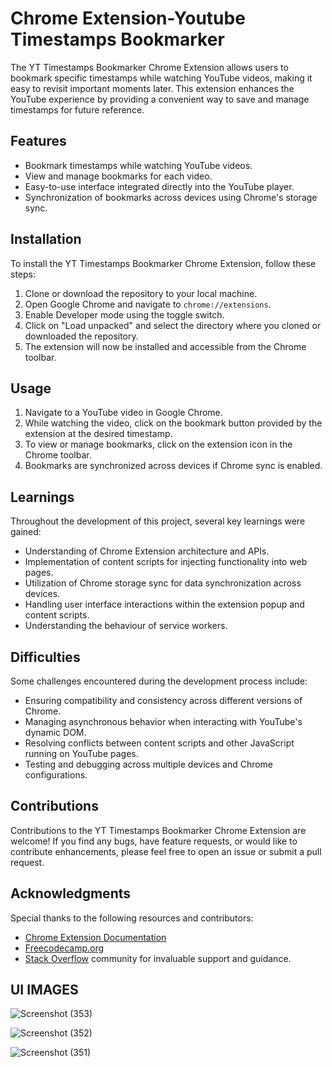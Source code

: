 # Chrome Extension-Youtube Timestamps Bookmarker 

The YT Timestamps Bookmarker Chrome Extension allows users to bookmark specific timestamps while watching YouTube videos, making it easy to revisit important moments later. This extension enhances the YouTube experience by providing a convenient way to save and manage timestamps for future reference.

## Features

- Bookmark timestamps while watching YouTube videos.
- View and manage bookmarks for each video.
- Easy-to-use interface integrated directly into the YouTube player.
- Synchronization of bookmarks across devices using Chrome's storage sync.

## Installation

To install the YT Timestamps Bookmarker Chrome Extension, follow these steps:

1. Clone or download the repository to your local machine.
2. Open Google Chrome and navigate to `chrome://extensions`.
3. Enable Developer mode using the toggle switch.
4. Click on "Load unpacked" and select the directory where you cloned or downloaded the repository.
5. The extension will now be installed and accessible from the Chrome toolbar.

## Usage

1. Navigate to a YouTube video in Google Chrome.
2. While watching the video, click on the bookmark button provided by the extension at the desired timestamp.
3. To view or manage bookmarks, click on the extension icon in the Chrome toolbar.
4. Bookmarks are synchronized across devices if Chrome sync is enabled.

## Learnings

Throughout the development of this project, several key learnings were gained:

- Understanding of Chrome Extension architecture and APIs.
- Implementation of content scripts for injecting functionality into web pages.
- Utilization of Chrome storage sync for data synchronization across devices.
- Handling user interface interactions within the extension popup and content scripts.
- Understanding the behaviour of service workers.

## Difficulties

Some challenges encountered during the development process include:

- Ensuring compatibility and consistency across different versions of Chrome.
- Managing asynchronous behavior when interacting with YouTube's dynamic DOM.
- Resolving conflicts between content scripts and other JavaScript running on YouTube pages.
- Testing and debugging across multiple devices and Chrome configurations.

## Contributions

Contributions to the YT Timestamps Bookmarker Chrome Extension are welcome! If you find any bugs, have feature requests, or would like to contribute enhancements, please feel free to open an issue or submit a pull request.

## Acknowledgments

Special thanks to the following resources and contributors:

- [Chrome Extension Documentation](https://developer.chrome.com/docs/extensions/)
- [Freecodecamp.org](https://youtu.be/0n809nd4Zu4?si=cdEEq7RGyg23FS-z)
- [Stack Overflow](https://stackoverflow.com/) community for invaluable support and guidance.

## UI IMAGES
![Screenshot (353)](https://github.com/Rachitgarg56/Geekathon-Team/assets/112542259/e8915eb6-19c7-42e3-9046-24b9001890f9)

![Screenshot (352)](https://github.com/Rachitgarg56/Geekathon-Team/assets/112542259/eea618be-71b9-4002-ac44-a617c8e0a883)

![Screenshot (351)](https://github.com/Rachitgarg56/Geekathon-Team/assets/112542259/c9259a90-d6eb-4f26-ba50-fece1fdd5185)
